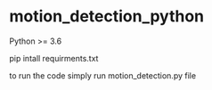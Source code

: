 # motion_detection_python

Python >= 3.6

pip intall requirments.txt

to run the code simply run motion_detection.py file 
